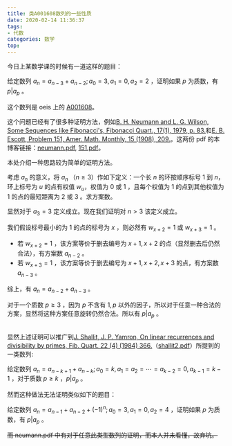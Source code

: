```yaml
---
title: 类A001608数列的一些性质
date: 2020-02-14 11:36:37
tags:
- 代数
categories: 数学
top:
---
```


今日上某数学课的时候有一道这样的题目：

给定数列 $a_n = a_{n - 3} + a_{n - 2}; a_0 = 3, a_1 = 0, a_2 = 2$ ，证明如果 $p$ 为质数，有 $p|a_p$ 。

<!-- more -->

这个数列是 oeis 上的 [A001608](http://oeis.org/A001608)。

这个问题已经有了很多种证明方法，例如[B. H. Neumann and L. G. Wilson, Some Sequences like Fibonacci's, Fibonacci Quart., 17(1), 1979, p. 83.](http://www.fq.math.ca/Scanned/17-1/neumann.pdf)和[E. B. Escott, Problem 151, Amer. Math. Monthly, 15 (1908), 209.](https://www.jstor.org/stable/2971527)。这两份 pdf 的本博客链接：[neumann.pdf](./neumann.pdf), [151.pdf](./151.pdf)。

本处介绍一种思路较为简单的证明方法。

考虑 $a_n$ 的意义，将 $a_n$ （$n\ge 3$）作如下定义：一个长 $n$ 的环按顺序标号 $1$ 到 $n$，环上标号为 $u$ 的点有权值 $w_u$，权值为 $0$ 或 $1$ ，且每个权值为 $1$ 的点到其他权值为 $1$ 的点的最短距离为 $2$ 或 $3$ 。求方案数。

显然对于 $a_3 = 3$ 定义成立。现在我们证明对 $n > 3$ 该定义成立。

我们假设标号最小的为 $1$ 的点的标号为 $x$ ，则必然有 $w_{x + 2} = 1$ 或 $w_{x + 3} = 1$ 。
- 若 $w_{x + 2} = 1$ ，该方案等价于删去编号为 $x + 1, x + 2$ 的点（显然删去后仍然合法），有方案数 $a_{n - 2}$ 。
- 若 $w_{x + 3} = 1$ ，该方案等价于删去编号为 $x + 1, x + 2, x + 3$ 的点，有方案数 $a_{n - 3}$ 。

综上，有 $a_n = a_{n - 2} + a_{n - 3}$ 。

对于一个质数 $p\ge 3$ ，因为 $p$ 不含有 $1, p$ 以外的因子，所以对于任意一种合法的方案，显然将这种方案任意旋转仍然合法。所以有 $p|a_p$ 。
<br><br>

显然上述证明可以推广到[J. Shallit, J. P. Yamron, On linear recurrences and divisibility by primes, Fib. Quart. 22 (4) (1984) 366.](http://www.fq.math.ca/Scanned/22-4/shallit2.pdf)（[shallit2.pdf](./shallit2.pdf)）所提到的一类数列:

给定数列 $a_n = a_{n - k + 1} + a_{n - k}; a_0 = k, a_1 = a_2 = \cdots = a_{k - 2} = 0, a_{k - 1} = k - 1$ ，对于质数 $p\ge k$ ，$p|a_p$ 。

然而这种做法无法证明类似如下的题目：

给定数列 $a_n = a_{n - 1} + a_{n - 2} + (-1)^n; a_0 = 3, a_1 = 0, a_2 = 4$ ，证明如果 $p$ 为质数，有 $p|a_p$ 。

~~而 neumann.pdf 中有对于任意此类型数列的证明，而本人并未看懂，故弃坑。~~